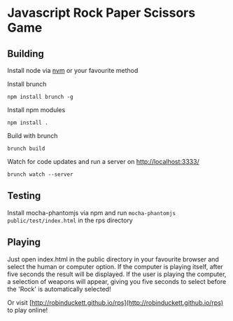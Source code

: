 # Javascript Rock Paper Scissors Game

## Building

Install node via [nvm](https://github.com/creationix/nvm) or your favourite method

Install brunch

    npm install brunch -g

Install npm modules

    npm install .

Build with brunch

    brunch build

Watch for code updates and run a server on [http://localhost:3333/](http://localhost:3333/)

    brunch watch --server

## Testing

Install mocha-phantomjs via npm and run `mocha-phantomjs public/test/index.html` in the rps directory

## Playing

Just open index.html in the public directory in your favourite browser and select the human or computer option. If the computer is playing itself, after five seconds the result will be displayed. If the user is playing the computer, a selection of weapons will appear, giving you five seconds to select before the 'Rock' is automatically selected!

Or visit [http://robinduckett.github.io/rps](http://robinduckett.github.io/rps) to play online!
